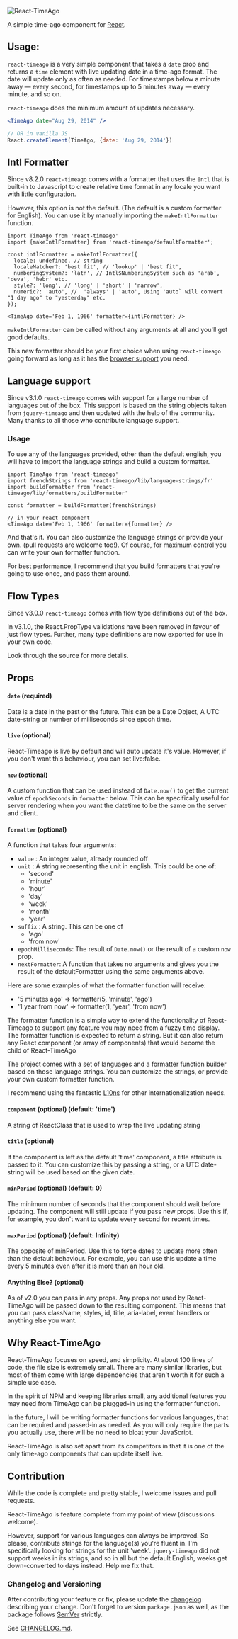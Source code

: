 ![React-TimeAgo](http://naman.s3.amazonaws.com/react-timeago.png)

A simple time-ago component for [React].

## Usage:

`react-timeago` is a very simple component that takes a `date` prop and returns a `time` element with live updating date in a time-ago format. The date will update only as often as needed. For timestamps below a minute away — every second, for timestamps up to 5 minutes away — every minute, and so on.

`react-timeago` does the minimum amount of updates necessary.

```jsx
<TimeAgo date="Aug 29, 2014" />

// OR in vanilla JS
React.createElement(TimeAgo, {date: 'Aug 29, 2014'})
```

## Intl Formatter

Since v8.2.0 `react-timeago` comes with a formatter that uses the `Intl` that is built-in to Javascript
to create relative time format in any locale you want with little configuration.

However, this option is not the default. (The default is a custom formatter for English). You can use it
by manually importing the `makeIntlFormatter` function.

```tsx
import TimeAgo from 'react-timeago'
import {makeIntlFormatter} from 'react-timeago/defaultFormatter';

const intlFormatter = makeIntlFormatter({
  locale: undefined, // string
  localeMatcher?: 'best fit', // 'lookup' | 'best fit',
  numberingSystem?: 'latn', // Intl$NumberingSystem such as 'arab', 'deva', 'hebr' etc.
  style?: 'long', // 'long' | 'short' | 'narrow',
  numeric?: 'auto', //  'always' | 'auto', Using 'auto` will convert "1 day ago" to "yesterday" etc.
});

<TimeAgo date='Feb 1, 1966' formatter={intlFormatter} />
```

`makeIntlFormatter` can be called without any arguments at all and you'll get good defaults.

This new formatter should be your first choice when using `react-timeago` going forward as long as it
has the [browser support](https://caniuse.com/mdn-javascript_builtins_intl_relativetimeformat_format) you need.

## Language support

Since v3.1.0 `react-timeago` comes with support for a large number of languages out of the box.
This support is based on the string objects taken from `jquery-timeago` and then updated with the help of the
community. Many thanks to all those who contribute language support.

### Usage

To use any of the languages provided, other than the default english, you will have to
import the language strings and build a custom formatter.

```tsx
import TimeAgo from 'react-timeago'
import frenchStrings from 'react-timeago/lib/language-strings/fr'
import buildFormatter from 'react-timeago/lib/formatters/buildFormatter'

const formatter = buildFormatter(frenchStrings)

// in your react component
<TimeAgo date='Feb 1, 1966' formatter={formatter} />
```

And that's it. You can also customize the language strings or provide your own.
(pull requests are welcome too!). Of course, for maximum control you can write your
own formatter function.

For best performance, I recommend that you build formatters that you're going to use once,
and pass them around.

## Flow Types

Since v3.0.0 `react-timeago` comes with flow type definitions out of the box.

In v3.1.0, the React.PropType validations have been removed in favour of just flow types.
Further, many type definitions are now exported for use in your own code.

Look through the source for more details.

## Props

#### `date` (required)
Date is a date in the past or the future. This can be a Date Object, A UTC date-string or number of milliseconds since epoch time.

#### `live` (optional)
React-Timeago is live by default and will auto update it's value. However, if you don't want this behaviour, you can set live:false.

#### `now` (optional)
A custom function that can be used instead of `Date.now()` to get the current value of `epochSeconds` in `formatter` below.
This can be specifically useful for server rendering when you want the datetime to be the same on the server and client.

#### `formatter` (optional)
A function that takes four arguments:
  - `value` : An integer value, already rounded off
  - `unit` : A string representing the unit in english. This could be one of:
    - 'second'
    - 'minute'
    - 'hour'
    - 'day'
    - 'week'
    - 'month'
    - 'year'
  - `suffix` : A string. This can be one of
    - 'ago'
    - 'from now'
  - `epochMilliseconds`: The result of `Date.now()` or the result of a custom `now` prop.
  - `nextFormatter`: A function that takes no arguments and gives you the result of the defaultFormatter using the same arguments above.

Here are some examples of what the formatter function will receive:

- '5 minutes ago' => formatter(5, 'minute', 'ago')
- '1 year from now' => formatter(1, 'year', 'from now')

The formatter function is a simple way to extend the functionality of React-Timeago to support any feature you may need from a fuzzy time display.
The formatter function is expected to return a string.
But it can also return any React component (or array of components) that would become the child of React-TimeAgo

The project comes with a set of languages and a formatter function builder based on those language strings.
You can customize the strings, or provide your own custom formatter function.

I recommend using the fantastic [L10ns](http://l10ns.org) for other internationalization needs.

#### `component` (optional) (default: 'time')
A string of ReactClass that is used to wrap the live updating string

#### `title` (optional)
If the component is left as the default 'time' component, a title attribute is passed to it.
You can customize this by passing a string, or a UTC date-string will be used based on
the given date.

#### `minPeriod` (optional) (default: 0)
The minimum number of seconds that the component should wait before updating. The component will still update if you pass new props.
Use this if, for example, you don't want to update every second for recent times.

#### `maxPeriod` (optional) (default: Infinity)
The opposite of minPeriod. Use this to force dates to update more often than the default behaviour.
For example, you can use this update a time every 5 minutes even after it is more than an hour old.

#### Anything Else? (optional)
As of v2.0 you can pass in any props. Any props not used by React-TimeAgo will be passed down to the resulting component.
This means that you can pass className, styles, id, title, aria-label, event handlers or anything else you want.

## Why React-TimeAgo

React-TimeAgo focuses on speed, and simplicity. At about 100 lines of code, the file size is extremely small. There are many similar libraries, but most of them come with large dependencies that aren't worth it for such a simple use case.

In the spirit of NPM and keeping libraries small, any additional features you may need from TimeAgo can be plugged-in using the formatter function.

In the future, I will be writing formatter functions for various languages, that can be required and passed-in as needed.
As you will only require the parts you actually use, there will be no need to bloat your JavaScript.

React-TimeAgo is also set apart from its competitors in that it is one of the only time-ago components that can update itself live.


## Contribution

While the code is complete and pretty stable, I welcome issues and pull requests.

React-TimeAgo is feature complete from my point of view (discussions welcome).

However, support for various languages can always be improved. So please, contribute strings for the language(s) you're fluent in. I'm specifically looking for strings for the unit 'week'. `jquery-timeago` did not support weeks in its strings, and so in all but the default English, weeks get down-converted to days instead. Help me fix that.

### Changelog and Versioning

After contributing your feature or fix, please update the [changelog](/CHANGELOG.md) describing your change. Don't forget to version `package.json` as well, as the package follows [SemVer] strictly.

See [CHANGELOG.md](/CHANGELOG.md).

[React]: https://reactjs.org/
[SemVer]: https://semver.org/
